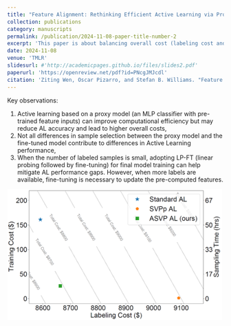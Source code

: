 ```yaml
---
title: "Feature Alignment: Rethinking Efficient Active Learning via Proxy in the Context of Pre-trained Models"
collection: publications
category: manuscripts
permalink: /publication/2024-11-08-paper-title-number-2
excerpt: 'This paper is about balancing overall cost (labeling cost and training cost) and active learning sampling time. Some intriguing empirical analysis on which part of sample selection difference between the proxy model (used in efficient AL) and the fine-tuned model (used in standard AL) contribute to AL performance drops and why.'
date: 2024-11-08
venue: 'TMLR'
slidesurl: #'http://academicpages.github.io/files/slides2.pdf'
paperurl: 'https://openreview.net/pdf?id=PNcgJMJcdl'
citation: 'Ziting Wen, Oscar Pizarro, and Stefan B. Williams. "Feature Alignment: Rethinking Efficient Active Learning via Proxy in the Context of Pre-trained Models." Transactions on Machine Learning Research (2024).'
---
```


Key observations:

1. Active learning based on a proxy model (an MLP classifier with pre-trained feature inputs) can improve computational efficiency but may reduce AL accuracy and lead to higher overall costs,
2. Not all differences in sample selection between the proxy model and the fine-tuned model contribute to differences in Active Learning performance,
3. When the number of labeled samples is small, adopting LP-FT (linear probing followed by fine-tuning) for final model training can help mitigate AL performance gaps. However, when more labels are available, fine-tuning is necessary to update the pre-computed features.

<img src="../images/asvp_img.png" alt="Alt text for image" style="width:500px;">
